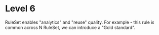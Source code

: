 # Level 6

RuleSet enables "analytics" and "reuse" quality.
For example - this rule is common across N RuleSet, we can introduce a "Gold standard".

